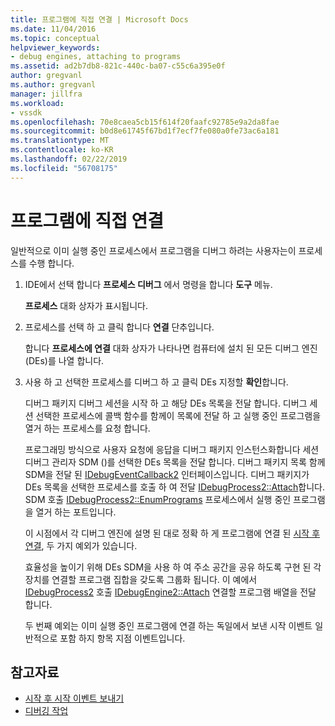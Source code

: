 ```yaml
---
title: 프로그램에 직접 연결 | Microsoft Docs
ms.date: 11/04/2016
ms.topic: conceptual
helpviewer_keywords:
- debug engines, attaching to programs
ms.assetid: ad2b7db8-821c-440c-ba07-c55c6a395e0f
author: gregvanl
ms.author: gregvanl
manager: jillfra
ms.workload:
- vssdk
ms.openlocfilehash: 70e8caea5cb15f614f20faafc92785e9a2da8fae
ms.sourcegitcommit: b0d8e61745f67bd1f7ecf7fe080a0fe73ac6a181
ms.translationtype: MT
ms.contentlocale: ko-KR
ms.lasthandoff: 02/22/2019
ms.locfileid: "56708175"
---
```

# <a name="attach-directly-to-a-program"></a>프로그램에 직접 연결
일반적으로 이미 실행 중인 프로세스에서 프로그램을 디버그 하려는 사용자는이 프로세스를 수행 합니다.

1. IDE에서 선택 합니다 **프로세스 디버그** 에서 명령을 합니다 **도구** 메뉴.

    **프로세스** 대화 상자가 표시됩니다.

2. 프로세스를 선택 하 고 클릭 합니다 **연결** 단추입니다.

    합니다 **프로세스에 연결** 대화 상자가 나타나면 컴퓨터에 설치 된 모든 디버그 엔진 (DEs)를 나열 합니다.

3. 사용 하 고 선택한 프로세스를 디버그 하 고 클릭 DEs 지정할 **확인**합니다.

   디버그 패키지 디버그 세션을 시작 하 고 해당 DEs 목록을 전달 합니다. 디버그 세션 선택한 프로세스에 콜백 함수를 함께이 목록에 전달 하 고 실행 중인 프로그램을 열거 하는 프로세스를 요청 합니다.

   프로그래밍 방식으로 사용자 요청에 응답을 디버그 패키지 인스턴스화합니다 세션 디버그 관리자 SDM ()를 선택한 DEs 목록을 전달 합니다. 디버그 패키지 목록 함께 SDM을 전달 된 [IDebugEventCallback2](../../extensibility/debugger/reference/idebugeventcallback2.md) 인터페이스입니다. 디버그 패키지가 DEs 목록을 선택한 프로세스를 호출 하 여 전달 [IDebugProcess2::Attach](../../extensibility/debugger/reference/idebugprocess2-attach.md)합니다. SDM 호출 [IDebugProcess2::EnumPrograms](../../extensibility/debugger/reference/idebugprocess2-enumprograms.md) 프로세스에서 실행 중인 프로그램을 열거 하는 포트입니다.

   이 시점에서 각 디버그 엔진에 설명 된 대로 정확 하 게 프로그램에 연결 된 [시작 후 연결](../../extensibility/debugger/attaching-after-a-launch.md), 두 가지 예외가 있습니다.

   효율성을 높이기 위해 DEs SDM을 사용 하 여 주소 공간을 공유 하도록 구현 된 각 장치를 연결할 프로그램 집합을 갖도록 그룹화 됩니다. 이 예에서 [IDebugProcess2](../../extensibility/debugger/reference/idebugprocess2.md) 호출 [IDebugEngine2::Attach](../../extensibility/debugger/reference/idebugengine2-attach.md) 연결할 프로그램 배열을 전달 합니다.

   두 번째 예외는 이미 실행 중인 프로그램에 연결 하는 독일에서 보낸 시작 이벤트 일반적으로 포함 하지 항목 지점 이벤트입니다.

## <a name="see-also"></a>참고자료
- [시작 후 시작 이벤트 보내기](../../extensibility/debugger/sending-startup-events-after-a-launch.md)
- [디버깅 작업](../../extensibility/debugger/debugging-tasks.md)